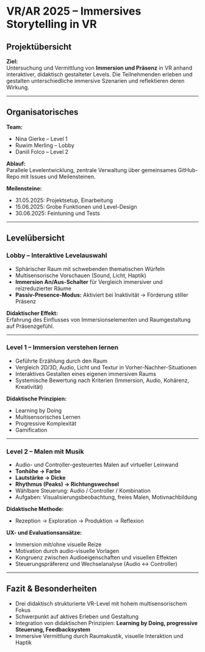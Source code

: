 #  VR/AR 2025 – Immersives Storytelling in VR 

## Projektübersicht

**Ziel:**  
Untersuchung und Vermittlung von **Immersion und Präsenz** in VR anhand interaktiver, didaktisch gestalteter Levels. Die Teilnehmenden erleben und gestalten unterschiedliche immersive Szenarien und reflektieren deren Wirkung.

---

## Organisatorisches

**Team:**  
- Nina Gierke – Level 1  
- Ruwim Merling – Lobby  
- Daniil Folco – Level 2  

**Ablauf:**  
Parallele Levelentwicklung, zentrale Verwaltung über gemeinsames GitHub-Repo mit Issues und Meilensteinen.

**Meilensteine:**  
- 31.05.2025: Projektsetup, Einarbeitung  
- 15.06.2025: Grobe Funktionen und Level-Design  
- 30.06.2025: Feintuning und Tests  

---

## Levelübersicht

### Lobby – Interaktive Levelauswahl  
- Sphärischer Raum mit schwebenden thematischen Würfeln  
- Multisensorische Vorschauen (Sound, Licht, Haptik)  
- **Immersion An/Aus-Schalter** für Vergleich immersiver und reizreduzierter Räume  
- **Passiv-Presence-Modus:** Aktiviert bei Inaktivität → Förderung stiller Präsenz  

**Didaktischer Effekt:**  
Erfahrung des Einflusses von Immersionselementen und Raumgestaltung auf Präsenzgefühl.

---

### Level 1 – Immersion verstehen lernen  
- Geführte Erzählung durch den Raum  
- Vergleich 2D/3D, Audio, Licht und Textur in Vorher-Nachher-Situationen  
- Interaktives Gestalten eines eigenen immersiven Raums  
- Systemische Bewertung nach Kriterien (Immersion, Audio, Kohärenz, Kreativität)

**Didaktische Prinzipien:**  
- Learning by Doing  
- Multisensorisches Lernen  
- Progressive Komplexität  
- Gamification  

---

### Level 2 – Malen mit Musik  
- Audio- und Controller-gesteuertes Malen auf virtueller Leinwand  
- **Tonhöhe → Farbe**  
- **Lautstärke → Dicke**  
- **Rhythmus (Peaks) → Richtungswechsel**  
- Wählbare Steuerung: Audio / Controller / Kombination  
- Aufgaben: Visualisierungsbeobachtung, freies Malen, Motivnachbildung  

**Didaktische Methode:**  
- Rezeption → Exploration → Produktion → Reflexion  

**UX- und Evaluationsansätze:**  
- Immersion mit/ohne visuelle Reize  
- Motivation durch audio-visuelle Vorlagen  
- Kongruenz zwischen Audioeigenschaften und visuellen Effekten  
- Steuerungspräferenz und Wechselanalyse (Audio ↔ Controller)

---

## Fazit & Besonderheiten  

- Drei didaktisch strukturierte VR-Level mit hohem multisensorischem Fokus  
- Schwerpunkt auf aktives Erleben und Gestaltung  
- Integration von didaktischen Prinzipien: **Learning by Doing, progressive Steuerung, Feedbacksystem**  
- Immersive Vermittlung durch Raumakustik, visuelle Interaktion und Haptik  

